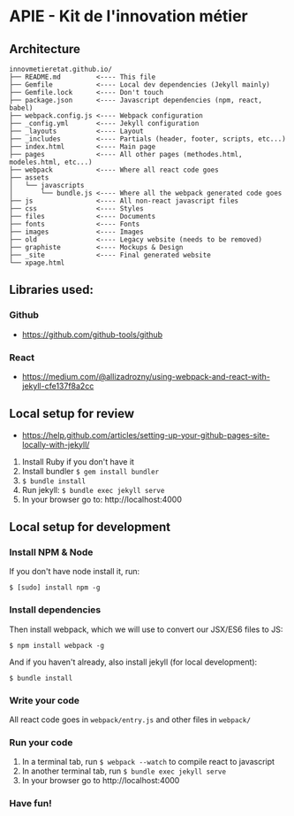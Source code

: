 # APIE - Kit de l'innovation métier

## Architecture

```
innovmetieretat.github.io/
├── README.md         <---- This file
├── Gemfile           <---- Local dev dependencies (Jekyll mainly)
├── Gemfile.lock      <---- Don't touch
├── package.json      <---- Javascript dependencies (npm, react, babel)
├── webpack.config.js <---- Webpack configuration
├── _config.yml       <---- Jekyll configuration
├── _layouts          <---- Layout
├── _includes         <---- Partials (header, footer, scripts, etc...)
├── index.html        <---- Main page
├── pages             <---- All other pages (methodes.html, modeles.html, etc...)
├── webpack           <---- Where all react code goes
├── assets      
│   └── javascripts
│       └── bundle.js <---- Where all the webpack generated code goes
├── js                <---- All non-react javascript files 
├── css               <---- Styles
├── files             <---- Documents
├── fonts             <---- Fonts
├── images            <---- Images
├── old               <---- Legacy website (needs to be removed)
├── graphiste         <---- Mockups & Design
├── _site             <---- Final generated website
└── xpage.html
```

## Libraries used:

### Github
- https://github.com/github-tools/github

### React 
- https://medium.com/@allizadrozny/using-webpack-and-react-with-jekyll-cfe137f8a2cc

## Local setup for review

- https://help.github.com/articles/setting-up-your-github-pages-site-locally-with-jekyll/

1. Install Ruby if you don't have it
2. Install bundler `$ gem install bundler`
3. `$ bundle install`
4. Run jekyll: `$ bundle exec jekyll serve`
5. In your browser go to: http://localhost:4000

## Local setup for development

### Install NPM & Node

If you don't have node install it, run:
```
$ [sudo] install npm -g
```

### Install dependencies

Then install webpack, which we will use to convert our JSX/ES6 files to JS:
```
$ npm install webpack -g
```

And if you haven't already, also install jekyll (for local development):
```
$ bundle install
```

### Write your code

All react code goes in `webpack/entry.js` and other files in `webpack/`

### Run your code

1. In a terminal tab, run `$ webpack --watch` to compile react to javascript
2. In another terminal tab, run `$ bundle exec jekyll serve`
3. In your browser go to http://localhost:4000

### Have fun!

